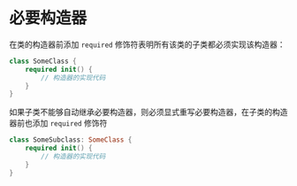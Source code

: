 # 必要构造器

在类的构造器前添加 `required` 修饰符表明所有该类的子类都必须实现该构造器：

```swift
class SomeClass {
    required init() {
        // 构造器的实现代码
    }
}
```

如果子类不能够自动继承必要构造器，则必须显式重写必要构造器，在子类的构造器前也添加 `required` 修饰符

```swift
class SomeSubclass: SomeClass {
    required init() {
        // 构造器的实现代码
    }
}
```
